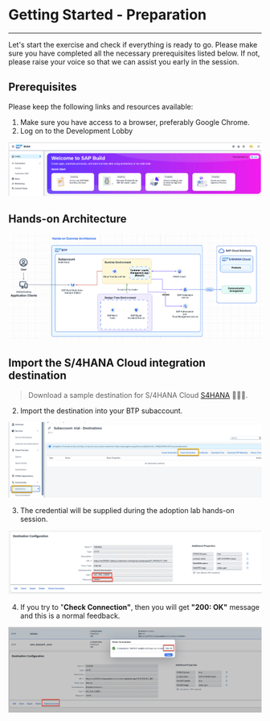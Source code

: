<div class="draftWatermark"></div>


# Getting Started - Preparation
---
Let's start the exercise and check if everything is ready to go.
Please make sure you have completed all the necessary prerequisites listed below. If not, please raise your voice so that we can assist you early in the session.

## Prerequisites
Please keep the following links and resources available:

1. Make sure you have access to a browser, preferably Google Chrome.
2. Log on to the Development Lobby  

![](vx_images/425197712134838.png)


## Hands-on Architecture


![](vx_images/142275346792344.png)


## Import the S/4HANA Cloud integration destination

> Download a sample destination for S/4HANA Cloud [S4HANA](https://robin-qiu.github.io/gen-ai-sap-build-code/01-build-code-getting-started/vx_attachments/149113364469114/S4HANA ':include')  :truck::truck::truck:.


2. Import the destination into your BTP subaccount.

![](vx_images/357765362683302.png)

3. The credential will be supplied during the adoption lab hands-on session.

![](vx_images/223664850142809.png)

4. If you try to "**Check Connection"**, then you will get **"200: OK"** message and this is a normal feedback.

![](vx_images/514951381489265.png)